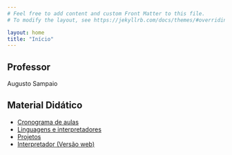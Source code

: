 ```yaml
---
# Feel free to add content and custom Front Matter to this file.
# To modify the layout, see https://jekyllrb.com/docs/themes/#overriding-theme-defaults

layout: home
title: "Início"
---
```


## Professor
Augusto Sampaio

##  Material Didático
* [Cronograma de aulas]({{site.baseurl}}/cronograma)
* [Linguagens e interpretadores]({{site.baseurl}}/linguagens)
* [Projetos]({{site.baseurl}}/projetos)
* [Interpretador (Versão web)]({{site.baseurl}}/interpretador.html)